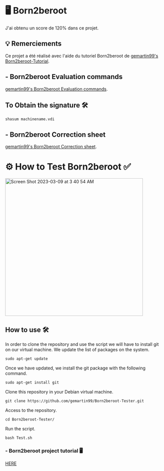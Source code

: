 # 🖥️ Born2beroot

J'ai obtenu un score de 120% dans ce projet.

## 💡 Remerciements

Ce projet a été réalisé avec l'aide du tutoriel Born2beroot de [gemartin99's Born2beroot-Tutorial](https://github.com/gemartin99/Born2beroot-Tutorial/blob/main/README_EN.md).



## - Born2beroot Evaluation commands

[gemartin99's Born2beroot Evaluation commands](https://github.com/gemartin99/Born2beroot-Tutorial/blob/main/README_EN.md#9-2-evaluation-commands-%EF%B8%8F).

## To Obtain the signature 🛠

```shasum machinename.vdi```

## - Born2beroot Correction sheet

[gemartin99's Born2beroot Correction sheet](https://github.com/gemartin99/Born2beroot-Tutorial/blob/main/README_EN.md#9--correction-sheet-).



# ⚙️ How to Test Born2beroot ✅

<img width="440" alt="Screen Shot 2023-03-09 at 3 40 54 AM" src="https://user-images.githubusercontent.com/66915274/223902066-f2f6a059-9df8-4e32-a92a-14c43ff8fb0f.png">

## How to use 🛠

In order to clone the repository and use the script we will have to install git on our virtual machine. We update the list of packages on the system.


```sudo apt-get update```

Once we have updated, we install the git package with the following command.

```sudo apt-get install git```

Clone this repository in your Debian virtual machine.

```git clone https://github.com/gemartin99/Born2beroot-Tester.git```

Access to the repository.

```cd Born2beroot-Tester/```

Run the script.

```bash Test.sh```



### - Born2beroot project tutorial 🖥

[HERE](https://github.com/gemartin99/Born2beroot-Tutorial)